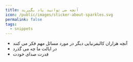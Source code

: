```yaml
---
title: آنچه می توانید یاد بگیرید
icon: /public/images/sticker-about-sparkles.svg
permalink: false
tags:
  - snippets
---
```


* آنچه هزاران کالیفرنیایی دیگر در مورد مسائل مهم فکر می کنند
* در ایالت ما چه می گذرد
* قدرت صدای خودت
